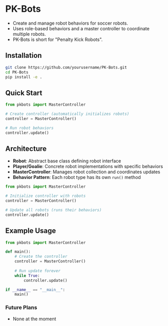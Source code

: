 ﻿# PK-Bots
- Create and manage robot behaviors for soccer robots.
- Uses role-based behaviors and a master controller to coordinate multiple robots.
- PK-Bots is short for "Penalty Kick Robots".

## Installation
```bash
git clone https://github.com/yourusername/PK-Bots.git
cd PK-Bots
pip install -e .
```

## Quick Start
```python
from pkbots import MasterController

# Create controller (automatically initializes robots)
controller = MasterController()

# Run robot behaviors
controller.update()
```

## Architecture
- **Robot**: Abstract base class defining robot interface
- **Player/Goalie**: Concrete robot implementations with specific behaviors
- **MasterController**: Manages robot collection and coordinates updates
- **Behavior Pattern**: Each robot type has its own `run()` method

```python
from pkbots import MasterController

# Initialize controller with robots
controller = MasterController()

# Update all robots (runs their behaviors)
controller.update()
```

## Example Usage
```python
from pkbots import MasterController

def main():
    # Create the controller
    controller = MasterController()
    
    # Run update forever
    while True:
        controller.update()

if __name__ == "__main__":
    main()
```

### Future Plans
- None at the moment
